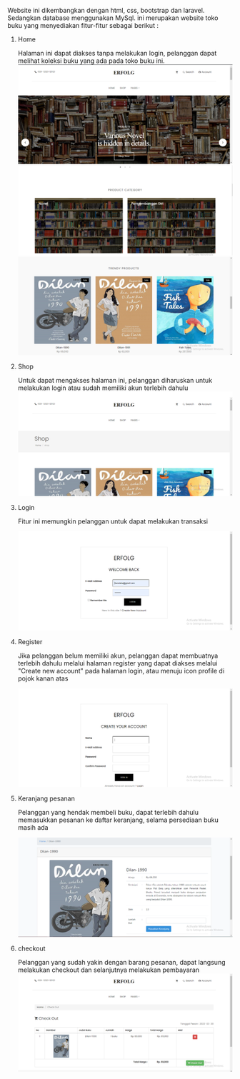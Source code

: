 Website ini dikembangkan dengan html, css, bootstrap dan laravel. Sedangkan database menggunakan MySql. ini merupakan website toko buku yang menyediakan fitur-fitur sebagai berikut :
1. Home

    Halaman ini dapat diakses tanpa melakukan login, pelanggan dapat melihat koleksi buku yang ada pada toko buku ini.
    ![Home](gambar/home.PNG)
    ![Home](gambar/home2.PNG)
    ![Home](gambar/home3.PNG)

2. Shop

    Untuk dapat mengakses halaman ini, pelanggan diharuskan untuk melakukan login atau sudah memiliki akun terlebih dahulu
    ![Home](gambar/shop.PNG)

3. Login

    Fitur ini memungkin pelanggan untuk dapat melakukan transaksi

    ![Home](gambar/login.PNG)

4. Register

    Jika pelanggan belum memiliki akun, pelanggan dapat membuatnya terlebih dahulu melalui halaman register yang dapat diakses melalui "Create new account" pada halaman login, atau menuju icon profile di pojok kanan atas

    ![Home](gambar/register.PNG)

5. Keranjang pesanan

    Pelanggan yang hendak membeli buku, dapat terlebih dahulu memasukkan pesanan ke daftar keranjang, selama persediaan buku masih ada

    ![Home](gambar/keranjang.PNG)

6. checkout

    Pelanggan yang sudah yakin dengan barang pesanan, dapat langsung melakukan checkout dan selanjutnya melakukan pembayaran
    ![Home](gambar/checkout.PNG)
